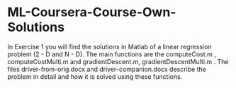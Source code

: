 # ML-Coursera-Course-Own-Solutions 
In Exercise 1 you will find the solutions in Matlab of a linear regression problem (2 - D and N - D). 
The main functions are the computeCost.m , computeCostMulti.m and gradientDescent.m, gradientDescentMulti.m . 
The files driver-from-orig.docx and driver-companion.docx describe the problem in detail and how it is solved 
using these functions. 
